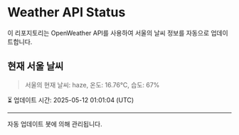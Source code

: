 
# Weather API Status

이 리포지토리는 OpenWeather API를 사용하여 서울의 날씨 정보를 자동으로 업데이트합니다.

## 현재 서울 날씨
> 서울의 현재 날씨: haze, 온도: 16.76°C, 습도: 67%

⏳ 업데이트 시간: 2025-05-12 01:01:04 (UTC)

---
자동 업데이트 봇에 의해 관리됩니다.
